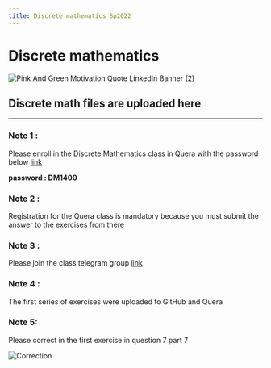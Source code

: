 ```yaml
---
title: Discrete mathematics Sp2022
---
```


# Discrete mathematics
![Pink And Green Motivation Quote LinkedIn Banner (2)](https://user-images.githubusercontent.com/75142232/156870132-ed853a0c-0799-40aa-9b0a-4b74a314b0e5.png)

## Discrete math files are uploaded here
---

### Note 1 :
Please enroll in the Discrete Mathematics class in Quera with the password below [link](https://quera.org/course/add_to_course/course/10785/)
 
**password : DM1400**
  
### Note 2 : 
Registration for the Quera class is mandatory because you must submit the answer to the exercises from there
### Note 3 : 
 Please join the class telegram group [link](https://t.me/+dfgu2DkJDo41MTNk)

### Note 4 : 
The first series of exercises were uploaded to GitHub and Quera 


### Note 5: 
Please correct in the first exercise in question 7 part 7


![Correction](https://user-images.githubusercontent.com/75142232/155934575-63868781-2925-4166-9a42-7e2264853468.png)
